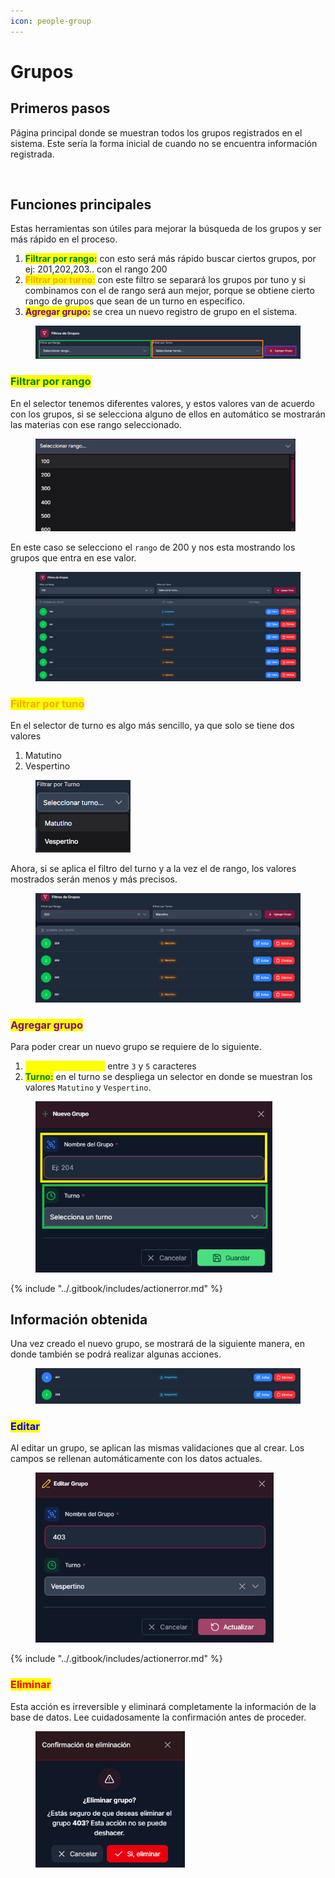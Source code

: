 ```yaml
---
icon: people-group
---
```


# Grupos

## Primeros pasos

Página principal donde se muestran todos los grupos registrados en el sistema. Este sería la forma inicial de cuando no se encuentra información registrada.

<figure><img src="../.gitbook/assets/g_inicio.avif" alt=""><figcaption></figcaption></figure>

## Funciones principales

Estas herramientas son útiles para mejorar la búsqueda de los grupos y ser más rápido en el proceso.

1. <mark style="color:green;">**Filtrar por rango:**</mark> con esto será más rápido buscar ciertos grupos, por ej: 201,202,203.. con el rango 200
2. <mark style="color:orange;">**Filtrar por turno:**</mark> con este filtro se separará los grupos por tuno y si combinamos con el de rango será aun mejor, porque se obtiene cierto rango de grupos que sean de un turno en especifico.
3. <mark style="color:purple;">**Agregar grupo:**</mark> se crea un nuevo registro de grupo en el sistema.

<figure><img src="../.gitbook/assets/g_subheader.webp" alt=""><figcaption></figcaption></figure>

### <mark style="color:green;">Filtrar por rango</mark>

En el selector tenemos diferentes valores, y estos valores van de acuerdo con los grupos, si se selecciona alguno de ellos en automático se mostrarán las materias con ese rango seleccionado.

<figure><img src="../.gitbook/assets/g_rangos.webp" alt="" width="416"><figcaption></figcaption></figure>

En este caso se selecciono el `rango` de 200 y nos esta mostrando los grupos que entra en ese valor.

<figure><img src="../.gitbook/assets/g_filtro_rango.webp" alt=""><figcaption></figcaption></figure>

### <mark style="color:orange;">Filtrar por tuno</mark>

En el selector de turno es algo más sencillo, ya que solo se tiene dos valores

1. Matutino
2. Vespertino

<figure><img src="../.gitbook/assets/g_select_desplegado.webp" alt=""><figcaption></figcaption></figure>

Ahora, si se aplica el filtro del turno y a la vez el de rango, los valores mostrados serán menos y más precisos.

<figure><img src="../.gitbook/assets/g_filtros.webp" alt=""><figcaption></figcaption></figure>

### <mark style="color:purple;">Agregar grupo</mark>

Para poder crear un nuevo grupo se requiere de lo siguiente.

1. <mark style="color:yellow;">**Nombre del grupo:**</mark> entre `3` y `5` caracteres
2. <mark style="color:green;">**Turno:**</mark> en el turno se despliega un selector en donde se muestran los valores `Matutino` y `Vespertino`.

<figure><img src="../.gitbook/assets/g_agregar.webp" alt="" width="379"><figcaption></figcaption></figure>

{% include "../.gitbook/includes/actionerror.md" %}

## Información obtenida

Una vez creado el nuevo grupo, se mostrará de la siguiente manera, en donde también se podrá realizar algunas acciones.

<figure><img src="../.gitbook/assets/g_info.webp" alt=""><figcaption></figcaption></figure>

### <mark style="color:blue;">Editar</mark>

Al editar un grupo, se aplican las mismas validaciones que al crear. Los campos se rellenan automáticamente con los datos actuales.

<figure><img src="../.gitbook/assets/g_editar.webp" alt="" width="381"><figcaption></figcaption></figure>

{% include "../.gitbook/includes/actionerror.md" %}

### <mark style="color:red;">Eliminar</mark>

Esta acción es irreversible y eliminará completamente la información de la base de datos. Lee cuidadosamente la confirmación antes de proceder.

<figure><img src="../.gitbook/assets/g_eliminar.webp" alt="" width="239"><figcaption></figcaption></figure>

